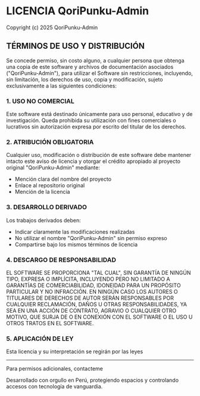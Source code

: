# LICENCIA QoriPunku-Admin

Copyright (c) 2025 QoriPunku-Admin

## TÉRMINOS DE USO Y DISTRIBUCIÓN

Se concede permiso, sin costo alguno, a cualquier persona que obtenga una copia de este software y archivos de documentación asociados ("QoriPunku-Admin"), para utilizar el Software sin restricciones, incluyendo, sin limitación, los derechos de uso, copia y modificación, sujeto exclusivamente a las siguientes condiciones:

### 1. USO NO COMERCIAL
Este software está destinado únicamente para uso personal, educativo y de investigación. Queda prohibida su utilización con fines comerciales o lucrativos sin autorización expresa por escrito del titular de los derechos.

### 2. ATRIBUCIÓN OBLIGATORIA
Cualquier uso, modificación o distribución de este software debe mantener intacto este aviso de licencia y otorgar el crédito apropiado al proyecto original "QoriPunku-Admin" mediante:
- Mención clara del nombre del proyecto
- Enlace al repositorio original
- Mención de la licencia

### 3. DESARROLLO DERIVADO
Los trabajos derivados deben:
- Indicar claramente las modificaciones realizadas
- No utilizar el nombre "QoriPunku-Admin" sin permiso expreso
- Compartirse bajo los mismos términos de licencia

### 4. DESCARGO DE RESPONSABILIDAD
EL SOFTWARE SE PROPORCIONA "TAL CUAL", SIN GARANTÍA DE NINGÚN TIPO, EXPRESA O IMPLÍCITA, INCLUYENDO PERO NO LIMITADO A GARANTÍAS DE COMERCIABILIDAD, IDONEIDAD PARA UN PROPÓSITO PARTICULAR Y NO INFRACCIÓN. EN NINGÚN CASO LOS AUTORES O TITULARES DE DERECHOS DE AUTOR SERÁN RESPONSABLES POR CUALQUIER RECLAMACIÓN, DAÑOS U OTRAS RESPONSABILIDADES, YA SEA EN UNA ACCIÓN DE CONTRATO, AGRAVIO O CUALQUIER OTRO MOTIVO, QUE SURJA DE O EN CONEXIÓN CON EL SOFTWARE O EL USO U OTROS TRATOS EN EL SOFTWARE.

### 5. APLICACIÓN DE LEY
Esta licencia y su interpretación se regirán por las leyes

---

Para permisos adicionales, contacteme

Desarrollado con orgullo en Perú, protegiendo espacios y controlando accesos con tecnología de vanguardia.
